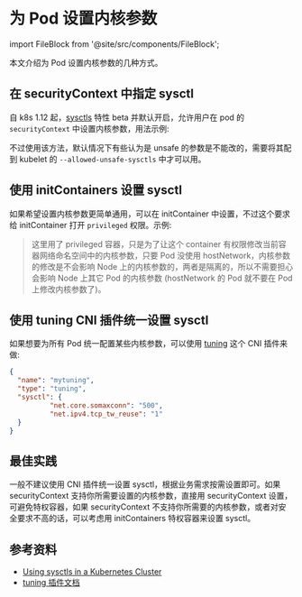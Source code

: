 # 为 Pod 设置内核参数

import FileBlock from '@site/src/components/FileBlock';

本文介绍为 Pod 设置内核参数的几种方式。

## 在 securityContext 中指定 sysctl

自 k8s 1.12 起，[sysctls](https://kubernetes.io/docs/tasks/administer-cluster/sysctl-cluster/) 特性 beta 并默认开启，允许用户在 pod 的 `securityContext` 中设置内核参数，用法示例:

<FileBlock showLineNumbers file="sysctl/set=sysctl-security-context.yaml" />

不过使用该方法，默认情况下有些认为是 unsafe 的参数是不能改的，需要将其配到 kubelet 的 `--allowed-unsafe-sysctls` 中才可以用。

## 使用 initContainers 设置 sysctl

如果希望设置内核参数更简单通用，可以在 initContainer 中设置，不过这个要求给 initContainer 打开 `privileged` 权限。示例:

<FileBlock showLineNumbers file="sysctl/set=sysctl-init-containers.yaml" />

> 这里用了 privileged 容器，只是为了让这个 container 有权限修改当前容器网络命名空间中的内核参数，只要 Pod 没使用 hostNetwork，内核参数的修改是不会影响 Node 上的内核参数的，两者是隔离的，所以不需要担心会影响 Node 上其它 Pod 的内核参数 (hostNetwork 的 Pod 就不要在 Pod 上修改内核参数了)。

## 使用 tuning CNI 插件统一设置 sysctl

如果想要为所有 Pod 统一配置某些内核参数，可以使用 [tuning](https://github.com/containernetworking/plugins/tree/master/plugins/meta/tuning) 这个 CNI 插件来做:

```json
{
  "name": "mytuning",
  "type": "tuning",
  "sysctl": {
          "net.core.somaxconn": "500",
          "net.ipv4.tcp_tw_reuse": "1"
  }
}
```

## 最佳实践

一般不建议使用 CNI 插件统一设置 sysctl，根据业务需求按需设置即可。如果 securityContext 支持你所需要设置的内核参数，直接用 securityContext 设置，可避免特权容器，如果 securityContext 不支持你所需要的内核参数，或者对安全要求不高的话，可以考虑用 initContainers 特权容器来设置 sysctl。

## 参考资料

* [Using sysctls in a Kubernetes Cluster](https://kubernetes.io/docs/tasks/administer-cluster/sysctl-cluster/)
* [tuning 插件文档](https://www.cni.dev/plugins/current/meta/tuning/)
